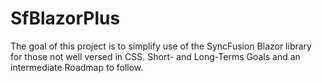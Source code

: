 # SfBlazorPlus
The goal of this project is to simplify use of the SyncFusion Blazor library for those not well versed in CSS.
Short- and Long-Terms Goals and an intermediate Roadmap to follow.
